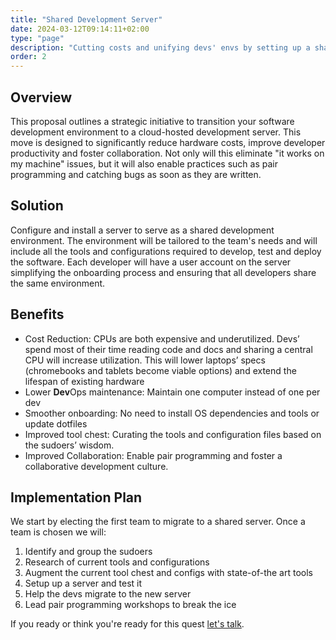 ```yaml
---
title: "Shared Development Server"
date: 2024-03-12T09:14:11+02:00
type: "page"
description: "Cutting costs and unifying devs' envs by setting up a shared development server"
order: 2
---
```



## Overview
This proposal outlines a strategic initiative to transition your software development environment to a cloud-hosted development server. This move is designed to significantly reduce hardware costs, improve developer productivity and foster collaboration. Not only will this eliminate "it works on my machine" issues, but it will also enable practices such as pair programming and catching bugs as soon as they are written.


## Solution
Configure and install a server to serve as a shared development environment. The environment will be tailored to the team's needs and will include all the tools and configurations required to develop, test and deploy the software.
Each developer will have a user account on the server simplifying the onboarding process and ensuring that all developers share the same environment.

## Benefits
* Cost Reduction:  CPUs are both expensive and underutilized. Devs’ spend most of their time reading code and docs and sharing a central CPU will increase utilization. This will lower laptops’ specs (chromebooks and tablets become viable options) and extend the lifespan of existing hardware
* Lower **Dev**Ops maintenance:  Maintain one computer instead of one per dev
* Smoother onboarding: No need to install OS dependencies and tools or update dotfiles
* Improved tool chest: Curating the tools and configuration files based on the sudoers’ wisdom.
* Improved Collaboration: Enable pair programming and foster a collaborative development culture.


## Implementation Plan
We start by electing the first team to migrate to a shared server. Once a team is chosen we will:

1. Identify and group the sudoers
2. Research of current tools and configurations
3. Augment the current tool chest and configs with state-of-the art tools
4. Setup up a server and test it
5. Help the devs migrate to the new server
6. Lead pair programming workshops to break the ice


If you ready or think you're ready for this quest [let's talk](https://calendly.com/bennydaon).
